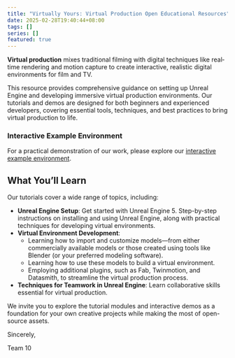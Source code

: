 ```yaml
---
title: "Virtually Yours: Virtual Production Open Educational Resources"
date: 2025-02-28T19:40:44+08:00
tags: []
series: []
featured: true
---
```

**Virtual production** mixes traditional filming with digital techniques like real‐time rendering and motion capture to create interactive, realistic digital environments for film and TV.

This resource provides comprehensive guidance on setting up Unreal Engine and developing immersive virtual production environments. Our tutorials and demos are designed for both beginners and experienced developers, covering essential tools, techniques, and best practices to bring virtual production to life.

### Interactive Example Environment

For a practical demonstration of our work, please explore our [interactive example environment](https://gektec.github.io/G10/unreal-engine-tutorial/example_environment/). 


## What You’ll Learn

Our tutorials cover a wide range of topics, including:

- **Unreal Engine Setup**: Get started with Unreal Engine 5. Step-by-step instructions on installing and using Unreal Engine, along with practical techniques for developing virtual environments.
- **Virtual Environment Development**: 
  - Learning how to import and customize models—from either commercially available models or those created using tools like Blender (or your preferred modeling software). 
  - Learning how to use these models to build a virtual environment.
  - Employing additional plugins, such as Fab, Twinmotion, and Datasmith, to streamline the virtual production process.
- **Techniques for Teamwork in Unreal Engine**: Learn collaborative skills essential for virtual production.

We invite you to explore the tutorial modules and interactive demos as a foundation for your own creative projects while making the most of open-source assets.


Sincerely,

Team 10